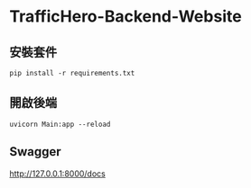 # TrafficHero-Backend-Website

## 安裝套件
```
pip install -r requirements.txt
```

## 開啟後端
```
uvicorn Main:app --reload
```

## Swagger
http://127.0.0.1:8000/docs
